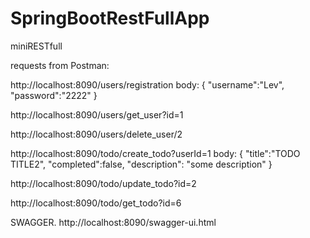 # SpringBootRestFullApp
miniRESTfull

requests from Postman:

http://localhost:8090/users/registration
body: 
{
    "username":"Lev",
    "password":"2222"
}

http://localhost:8090/users/get_user?id=1

http://localhost:8090/users/delete_user/2

http://localhost:8090/todo/create_todo?userId=1
body:
{
    "title":"TODO TITLE2",
    "completed":false,
    "description": "some description"
}

http://localhost:8090/todo/update_todo?id=2

http://localhost:8090/todo/get_todo?id=6

SWAGGER.  http://localhost:8090/swagger-ui.html
